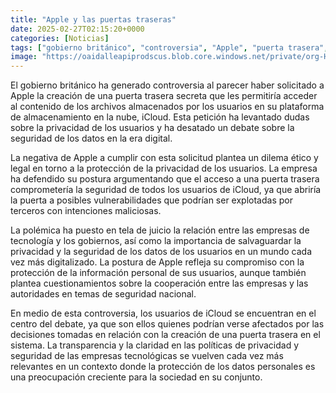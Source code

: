 ```yaml
---
title: "Apple y las puertas traseras"
date: 2025-02-27T02:15:20+0000
categories: [Noticias]
tags: ["gobierno británico", "controversia", "Apple", "puerta trasera", "iCloud", "privacidad", "seguridad", "datos", "usuarios", "debate", "ético", "legal", "protección", "empresa tecnológica", "transparencia", "políticas de privacidad."]
image: "https://oaidalleapiprodscus.blob.core.windows.net/private/org-HKmKxpuNw3Y88lm4EBrIPq0n/user-ZwiCXOggLL8ZNNKE2g7rXFmV/img-Mpo60ygd05gLyltKwSd4pXws.png?st=2025-02-27T01%3A15%3A20Z&se=2025-02-27T03%3A15%3A20Z&sp=r&sv=2024-08-04&sr=b&rscd=inline&rsct=image/png&skoid=d505667d-d6c1-4a0a-bac7-5c84a87759f8&sktid=a48cca56-e6da-484e-a814-9c849652bcb3&skt=2025-02-26T14%3A09%3A49Z&ske=2025-02-27T14%3A09%3A49Z&sks=b&skv=2024-08-04&sig=xZ33FBHkBGyat/0jE7scJwdxr2YdcnO1BWvIqyvj9vE%3D"
---
```


El gobierno británico ha generado controversia al parecer haber solicitado a Apple la creación de una puerta trasera secreta que les permitiría acceder al contenido de los archivos almacenados por los usuarios en su plataforma de almacenamiento en la nube, iCloud. Esta petición ha levantado dudas sobre la privacidad de los usuarios y ha desatado un debate sobre la seguridad de los datos en la era digital. 

La negativa de Apple a cumplir con esta solicitud plantea un dilema ético y legal en torno a la protección de la privacidad de los usuarios. La empresa ha defendido su postura argumentando que el acceso a una puerta trasera comprometería la seguridad de todos los usuarios de iCloud, ya que abriría la puerta a posibles vulnerabilidades que podrían ser explotadas por terceros con intenciones maliciosas.

La polémica ha puesto en tela de juicio la relación entre las empresas de tecnología y los gobiernos, así como la importancia de salvaguardar la privacidad y la seguridad de los datos de los usuarios en un mundo cada vez más digitalizado. La postura de Apple refleja su compromiso con la protección de la información personal de sus usuarios, aunque también plantea cuestionamientos sobre la cooperación entre las empresas y las autoridades en temas de seguridad nacional.

En medio de esta controversia, los usuarios de iCloud se encuentran en el centro del debate, ya que son ellos quienes podrían verse afectados por las decisiones tomadas en relación con la creación de una puerta trasera en el sistema. La transparencia y la claridad en las políticas de privacidad y seguridad de las empresas tecnológicas se vuelven cada vez más relevantes en un contexto donde la protección de los datos personales es una preocupación creciente para la sociedad en su conjunto.
    